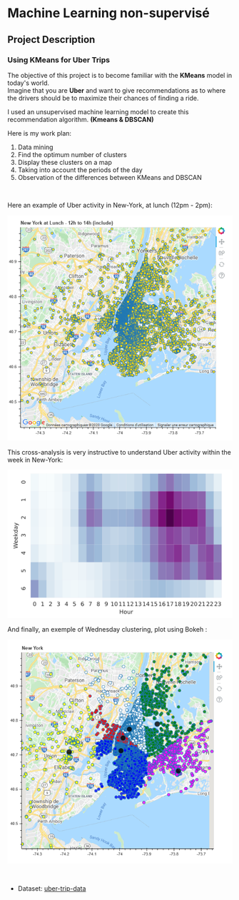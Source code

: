 # Machine Learning non-supervisé

## Project Description

### Using KMeans for Uber Trips

The objective of this project is to become familiar with the **KMeans** model in today's world.</br>
Imagine that you are **Uber** and want to give recommendations as to where the drivers should be to maximize their chances of finding a ride.

I used an unsupervised machine learning model to create this recommendation algorithm. **(Kmeans & DBSCAN)**</br>

Here is my work plan:
1. Data mining
2. Find the optimum number of clusters
3. Display these clusters on a map
4. Taking into account the periods of the day
5. Observation of the differences between KMeans and DBSCAN
</br>

Here an example of Uber activity in New-York, at lunch (12pm - 2pm):
<p align="center">
  <img src="https://raw.githubusercontent.com/ZoziLaMalice/Uber_Pickups/master/png_geopandas/New-York_at_lunch.png">
</p>

This cross-analysis is very instructive to understand Uber activity within the week in New-York:
<p align="center">
  <img src="https://raw.githubusercontent.com/ZoziLaMalice/Uber_Pickups/master/png_geopandas/cross-analysis.png">
</p>

And finally, an exemple of Wednesday clustering, plot using Bokeh : 
<p align="center">
  <img src="https://raw.githubusercontent.com/ZoziLaMalice/Uber_Pickups/master/png_geopandas/wednesday-cluster.png">
</p>
</br>

* Dataset: [uber-trip-data](https://github.com/fivethirtyeight/uber-tlc-foil-response/tree/master/uber-trip-data)
